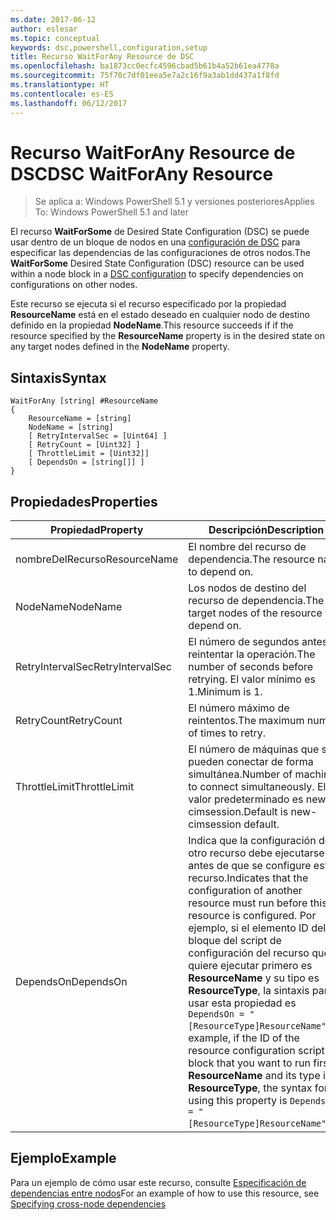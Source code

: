 ```yaml
---
ms.date: 2017-06-12
author: eslesar
ms.topic: conceptual
keywords: dsc,powershell,configuration,setup
title: Recurso WaitForAny Resource de DSC
ms.openlocfilehash: ba1873cc0ecfc4596cbad5b61b4a52b61ea4778a
ms.sourcegitcommit: 75f70c7df01eea5e7a2c16f9a3ab1dd437a1f8fd
ms.translationtype: HT
ms.contentlocale: es-ES
ms.lasthandoff: 06/12/2017
---
```

# <a name="dsc-waitforany-resource"></a><span data-ttu-id="b59fb-103">Recurso WaitForAny Resource de DSC</span><span class="sxs-lookup"><span data-stu-id="b59fb-103">DSC WaitForAny Resource</span></span>

> <span data-ttu-id="b59fb-104">Se aplica a: Windows PowerShell 5.1 y versiones posteriores</span><span class="sxs-lookup"><span data-stu-id="b59fb-104">Applies To: Windows PowerShell 5.1 and later</span></span>

<span data-ttu-id="b59fb-105">El recurso **WaitForSome** de Desired State Configuration (DSC) se puede usar dentro de un bloque de nodos en una [configuración de DSC](configurations.md) para especificar las dependencias de las configuraciones de otros nodos.</span><span class="sxs-lookup"><span data-stu-id="b59fb-105">The **WaitForSome** Desired State Configuration (DSC) resource can be used within a node block in a [DSC configuration](configurations.md) to specify dependencies on configurations on other nodes.</span></span>

<span data-ttu-id="b59fb-106">Este recurso se ejecuta si el recurso especificado por la propiedad **ResourceName** está en el estado deseado en cualquier nodo de destino definido en la propiedad **NodeName**.</span><span class="sxs-lookup"><span data-stu-id="b59fb-106">This resource succeeds if if the resource specified by the **ResourceName** property is in the desired state on any target nodes defined in the **NodeName** property.</span></span>


## <a name="syntax"></a><span data-ttu-id="b59fb-107">Sintaxis</span><span class="sxs-lookup"><span data-stu-id="b59fb-107">Syntax</span></span>

```
WaitForAny [string] #ResourceName
{
    ResourceName = [string]
    NodeName = [string]
    [ RetryIntervalSec = [Uint64] ]
    [ RetryCount = [Uint32] ] 
    [ ThrottleLimit = [Uint32]]
    [ DependsOn = [string[]] ]
}
```

## <a name="properties"></a><span data-ttu-id="b59fb-108">Propiedades</span><span class="sxs-lookup"><span data-stu-id="b59fb-108">Properties</span></span>

|  <span data-ttu-id="b59fb-109">Propiedad</span><span class="sxs-lookup"><span data-stu-id="b59fb-109">Property</span></span>  |  <span data-ttu-id="b59fb-110">Descripción</span><span class="sxs-lookup"><span data-stu-id="b59fb-110">Description</span></span>   | 
|---|---| 
| <span data-ttu-id="b59fb-111">nombreDelRecurso</span><span class="sxs-lookup"><span data-stu-id="b59fb-111">ResourceName</span></span>| <span data-ttu-id="b59fb-112">El nombre del recurso de dependencia.</span><span class="sxs-lookup"><span data-stu-id="b59fb-112">The resource name to depend on.</span></span>| 
| <span data-ttu-id="b59fb-113">NodeName</span><span class="sxs-lookup"><span data-stu-id="b59fb-113">NodeName</span></span>| <span data-ttu-id="b59fb-114">Los nodos de destino del recurso de dependencia.</span><span class="sxs-lookup"><span data-stu-id="b59fb-114">The target nodes of the resource to depend on.</span></span>| 
| <span data-ttu-id="b59fb-115">RetryIntervalSec</span><span class="sxs-lookup"><span data-stu-id="b59fb-115">RetryIntervalSec</span></span>| <span data-ttu-id="b59fb-116">El número de segundos antes de reintentar la operación.</span><span class="sxs-lookup"><span data-stu-id="b59fb-116">The number of seconds before retrying.</span></span> <span data-ttu-id="b59fb-117">El valor mínimo es 1.</span><span class="sxs-lookup"><span data-stu-id="b59fb-117">Minimum is 1.</span></span>| 
| <span data-ttu-id="b59fb-118">RetryCount</span><span class="sxs-lookup"><span data-stu-id="b59fb-118">RetryCount</span></span>| <span data-ttu-id="b59fb-119">El número máximo de reintentos.</span><span class="sxs-lookup"><span data-stu-id="b59fb-119">The maximum number of times to retry.</span></span>| 
| <span data-ttu-id="b59fb-120">ThrottleLimit</span><span class="sxs-lookup"><span data-stu-id="b59fb-120">ThrottleLimit</span></span>| <span data-ttu-id="b59fb-121">El número de máquinas que se pueden conectar de forma simultánea.</span><span class="sxs-lookup"><span data-stu-id="b59fb-121">Number of machines to connect simultaneously.</span></span> <span data-ttu-id="b59fb-122">El valor predeterminado es new-cimsession.</span><span class="sxs-lookup"><span data-stu-id="b59fb-122">Default is new-cimsession default.</span></span>| 
| <span data-ttu-id="b59fb-123">DependsOn</span><span class="sxs-lookup"><span data-stu-id="b59fb-123">DependsOn</span></span> | <span data-ttu-id="b59fb-124">Indica que la configuración de otro recurso debe ejecutarse antes de que se configure este recurso.</span><span class="sxs-lookup"><span data-stu-id="b59fb-124">Indicates that the configuration of another resource must run before this resource is configured.</span></span> <span data-ttu-id="b59fb-125">Por ejemplo, si el elemento ID del bloque del script de configuración del recurso que quiere ejecutar primero es __ResourceName__ y su tipo es __ResourceType__, la sintaxis para usar esta propiedad es `DependsOn = "[ResourceType]ResourceName"`.</span><span class="sxs-lookup"><span data-stu-id="b59fb-125">For example, if the ID of the resource configuration script block that you want to run first is __ResourceName__ and its type is __ResourceType__, the syntax for using this property is `DependsOn = "[ResourceType]ResourceName"`.</span></span>|


## <a name="example"></a><span data-ttu-id="b59fb-126">Ejemplo</span><span class="sxs-lookup"><span data-stu-id="b59fb-126">Example</span></span>

<span data-ttu-id="b59fb-127">Para un ejemplo de cómo usar este recurso, consulte [Especificación de dependencias entre nodos](crossNodeDependencies.md)</span><span class="sxs-lookup"><span data-stu-id="b59fb-127">For an example of how to use this resource, see [Specifying cross-node dependencies](crossNodeDependencies.md)</span></span>

